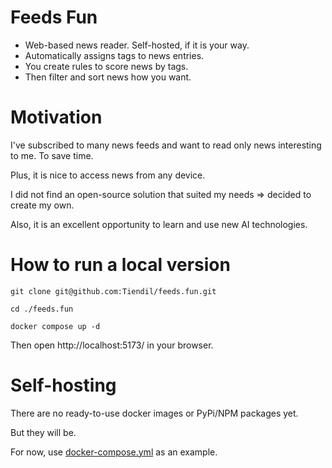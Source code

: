 # Feeds Fun

- Web-based news reader. Self-hosted, if it is your way.
- Automatically assigns tags to news entries.
- You create rules to score news by tags.
- Then filter and sort news how you want.

# Motivation

I've subscribed to many news feeds and want to read only news interesting to me. To save time.

Plus, it is nice to access news from any device.

I did not find an open-source solution that suited my needs => decided to create my own.

Also, it is an excellent opportunity to learn and use new AI technologies.

# How to run a local version

```
git clone git@github.com:Tiendil/feeds.fun.git

cd ./feeds.fun

docker compose up -d
```

Then open http://localhost:5173/ in your browser.

# Self-hosting

There are no ready-to-use docker images or PyPi/NPM packages yet.

But they will be.

For now, use [docker-compose.yml](docker-compose.yml) as an example.
